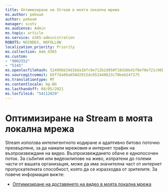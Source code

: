 ```yaml
---
title: Оптимизиране на Stream в моята локална мрежа
ms.author: pebaum
author: pebaum
manager: scotv
ms.audience: Admin
ms.topic: article
ms.service: o365-administration
ROBOTS: NOINDEX, NOFOLLOW
localization_priority: Priority
ms.collection: Adm_O365
ms.custom:
- "9002552"
- "5145"
ms.openlocfilehash: 52499bb34d1bda1bfc9e712b2d950f18d16b41f8ef0e721c96b189b07f1cd461
ms.sourcegitcommit: b5f7da89a650d2915dc652449623c78be6247175
ms.translationtype: MT
ms.contentlocale: bg-BG
ms.lasthandoff: 08/05/2021
ms.locfileid: "54112829"
---
```

# <a name="optimizing-stream-within-my-local-network"></a>Оптимизиране на Stream в моята локална мрежа

Stream използва интелигентното кодиране и адаптивно битово поточно прехвърляне, за да намали мрежовия и интернет трафик на възпроизвеждане на видео. Възпроизвеждането обаче е еднопосочен поток. За събития или видеоклипове на живо, изпратени до големи части от вашата организация, може да има значителна част от интернет пропускателната способност, която да се изразходва от зрителите. За повече информация вижте:

- [Оптимизиране на доставянето на видео в моята локална мрежа](https://docs.microsoft.com/stream/network-overview#optimizing-video-delivery-within-my-local-network)

